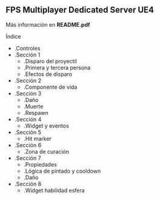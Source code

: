 ## FPS Multiplayer Dedicated Server UE4 ##

Más información en **README.pdf**

Índice

* .Controles
* .Sección 1
	* .Disparo del proyectil
	* .Primera y tercera persona
	* .Efectos de disparo
* .Sección 2
	* .Componente de vida
* .Sección 3
	* .Daño
	* .Muerte
	* .Respawn
* .Sección 4
	* .Widget y eventos
* .Sección 5
	* .Hit marker
* .Sección 6
	* .Zona de curación
* .Sección 7
	* .Propiedades
	* .Lógica de pintado y cooldown
	* .Daño
* .Sección 8
	* .Widget habilidad esfera
